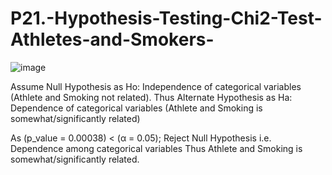 # P21.-Hypothesis-Testing-Chi2-Test-Athletes-and-Smokers-
![image](https://user-images.githubusercontent.com/71163471/119473502-d7d15200-bd68-11eb-8e7f-6734321a000d.png)

Assume Null Hypothesis as Ho: Independence of categorical variables (Athlete and Smoking not related).
Thus Alternate Hypothesis as Ha: Dependence of categorical variables (Athlete and Smoking is somewhat/significantly related)

As (p_value = 0.00038) < (α = 0.05); Reject Null Hypothesis i.e. Dependence among categorical variables Thus Athlete and Smoking is somewhat/significantly related.
